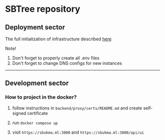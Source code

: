 # SBTree repository

## Deployment sector

The full initialization of infrastructure described [here](https://github.com/BearDimonR/aws_deployment)

Note!
1. Don't forget to properly create all .env files
2. Don't forget to change DNS configs for new instances

----------------------------------

## Development sector

### How to project in the docker?

1. follow instructions in `backend/proxy/certs/README.md` and create self-signed certificate

2. run `docker compose up`

4. visit `https://sbukma.ml:3000` and `https://sbukma.ml:3000/api/ui`